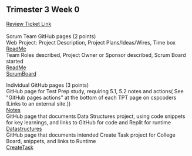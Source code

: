 ## Trimester 3 Week 0 
<a href="https://github.com/Ethan-Gravin25/TLDEWEthanG/issues/1"> Review Ticket Link </a>
<br>
<br>
Scrum Team GitHub pages (2 points)
<br>
Web Project: Project Description, Project Plans/Ideas/Wires, Time box
<br>
<a href="https://github.com/Ethan-Gravin25/TLDEW/blob/main/README.md"> ReadMe</a>
<br>
Team Roles described, Project Owner or Sponsor described, Scrum Board started
<br>
<a href="https://github.com/Ethan-Gravin25/TLDEW/blob/main/README.md"> ReadMe</a>
<br>
<a href="https://github.com/Ethan-Gravin25/TLDEW/projects/1"> ScrumBoard</a>
<br>

Individual GitHub pages (3 points)
<br>
GitHub page for Test Prep study, requiring 5.1, 5.2 notes and actions( See "GitHub pages actions" at the bottom of each TPT page on cspcoders (Links to an external site.))
<br>
<a href="https://ethan-gravin25.github.io/TLDEWEthanG/notes"> Notes</a>
<br>
GitHub page that documents Data Structures project, using code snippets for key learnings, and links to  GitHub for code and Replit for runtime
<br>
<a href="https://ethan-gravin25.github.io/TLDEWEthanG/datastructures"> Datastructures</a>
<br>
GitHub page that documents intended Create Task project for College Board, snippets, and links to Runtime
<br>
<a href="https://ethan-gravin25.github.io/TLDEWEthanG/createtask"> CreateTask</a>
